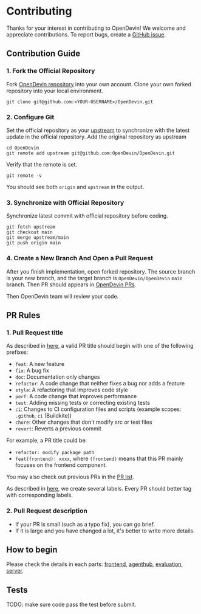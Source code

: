 # Contributing

Thanks for your interest in contributing to OpenDevin! We welcome and appreciate contributions.
To report bugs, create a [GitHub issue](https://github.com/OpenDevin/OpenDevin/issues/new/choose).

## Contribution Guide
### 1. Fork the Official Repository

Fork [OpenDevin repository](https://github.com/OpenDevin/OpenDevin) into your own account.
Clone your own forked repository into your local environment.

```shell
git clone git@github.com:<YOUR-USERNAME>/OpenDevin.git
```

### 2. Configure Git

Set the official repository as your [upstream](https://www.atlassian.com/git/tutorials/git-forks-and-upstreams) to synchronize with the latest update in the official repository.
Add the original repository as upstream

```shell
cd OpenDevin
git remote add upstream git@github.com:OpenDevin/OpenDevin.git
```

Verify that the remote is set.
```shell
git remote -v
```
You should see both `origin` and `upstream` in the output.

### 3. Synchronize with Official Repository
Synchronize latest commit with official repository before coding.

```shell
git fetch upstream
git checkout main
git merge upstream/main
git push origin main
```

### 4. Create a New Branch And Open a Pull Request
After you finish implementation, open forked repository. The source branch is your new branch, and the target branch is `OpenDevin/OpenDevin` `main` branch. Then PR should appears in [OpenDevin PRs](https://github.com/OpenDevin/OpenDevin/pulls).

Then OpenDevin team will review your code.

## PR Rules

### 1. Pull Request title

As described in [here](https://github.com/commitizen/conventional-commit-types/blob/master/index.json), a valid PR title should begin with one of the following prefixes:

- `feat`: A new feature
- `fix`: A bug fix
- `doc`: Documentation only changes
- `refactor`: A code change that neither fixes a bug nor adds a feature
- `style`: A refactoring that improves code style
- `perf`: A code change that improves performance
- `test`: Adding missing tests or correcting existing tests
- `ci`: Changes to CI configuration files and scripts (example scopes: `.github`, `ci` (Buildkite))
- `chore`: Other changes that don't modify src or test files
- `revert`: Reverts a previous commit

For example, a PR title could be:
- `refactor: modify package path`
- `feat(frontend): xxxx`, where `(frontend)` means that this PR mainly focuses on the frontend component.

You may also check out previous PRs in the [PR list](https://github.com/OpenDevin/OpenDevin/pulls).

As described in [here](https://github.com/OpenDevin/OpenDevin/labels), we create several labels. Every PR should better tag with corresponding labels.

### 2. Pull Request description

- If your PR is small (such as a typo fix), you can go brief.
- If it is large and you have changed a lot, it's better to write more details.


## How to begin
Please check the details in each parts: [frontend](./frontend/README.md), [agenthub](./agenthub/README.md), [evaluation](./evaluation/README.md), [server](./server/README.md).

## Tests
TODO: make sure code pass the test before submit.

